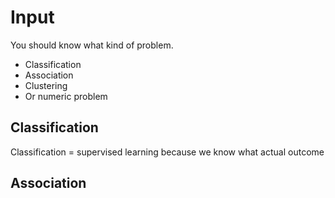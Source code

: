 # Input

You should know what kind of problem.
- Classification
- Association
- Clustering
- Or numeric problem

## Classification
Classification = supervised learning because we know what actual outcome

## Association

